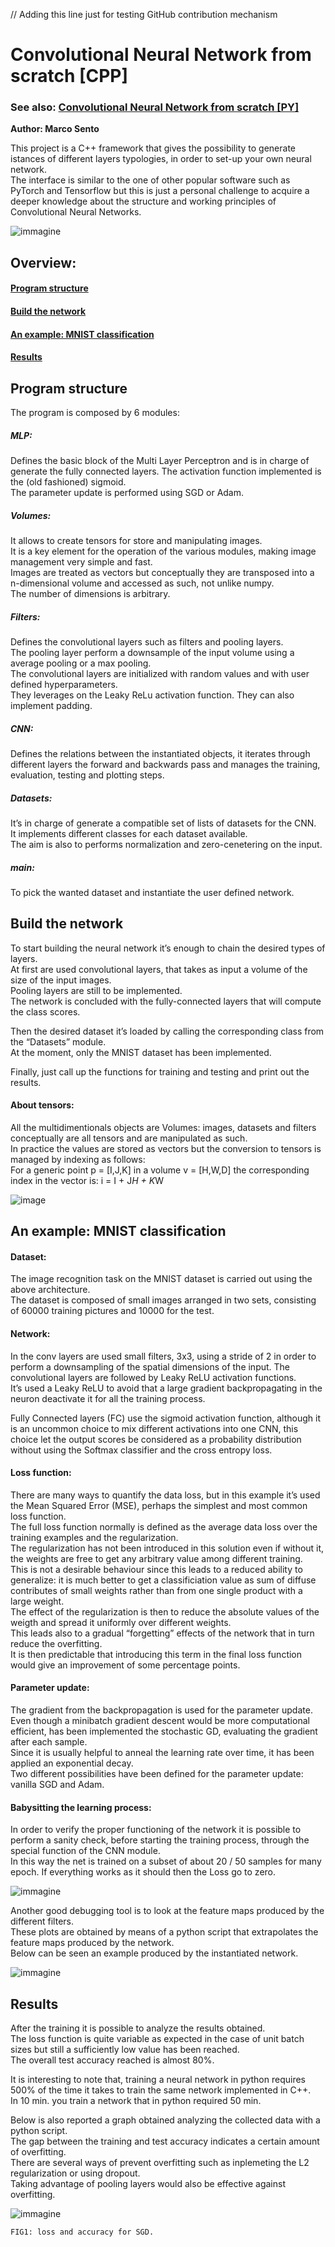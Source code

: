 // Adding this line just for testing GitHub contribution mechanism
# Convolutional Neural Network from scratch [CPP]

### See also: [Convolutional Neural Network from scratch [PY]](https://github.com/sentomarco/Convolutional-Neural-Network-from-scratch-PY)
 
**Author: Marco Sento**

This project is a C++ framework that gives the possibility to generate istances of different layers typologies, in order to set-up your own neural network.   
The interface is similar to the one of other popular software such as PyTorch and Tensorflow but this is just a personal challenge to acquire a deeper knowledge about the structure and working principles of Convolutional Neural Networks.

![immagine](https://github.com/sentomarco/Convolutional-Neural-Network-from-scratch-CPP/blob/main/Screenshots/structure.png)

<h2>  Overview: </h2>

#### [Program structure](https://github.com/sentomarco/Convolutional-Neural-Network-from-scratch-PY/blob/main/README.md#-program-structure-) 

#### [Build the network](https://github.com/sentomarco/Convolutional-Neural-Network-from-scratch-PY/blob/main/README.md#-build-the-network-)  

#### [An example: MNIST classification](https://github.com/sentomarco/Convolutional-Neural-Network-from-scratch-PY#-an-example-mnist-classification-)  

#### [Results](https://github.com/sentomarco/Convolutional-Neural-Network-from-scratch-PY/blob/main/README.md#-results-)  


<h2> Program structure </h2>

The program is composed by 6 modules:

##### MLP:
Defines the basic block of the Multi Layer Perceptron and is in charge of generate the fully connected 	layers. 
The activation function implemented is the (old fashioned) sigmoid.  
The parameter update is performed using SGD or Adam.  

##### Volumes: 
It allows to create tensors for store and manipulating images.  
It is a key element for the operation of the various modules, making image management very simple and fast.  
Images are treated as vectors but conceptually they are transposed into a n-dimensional volume and accessed as such, not unlike numpy.  
The number of dimensions is arbitrary.  

##### Filters: 
Defines the convolutional layers such as filters and pooling layers.  
The pooling layer perform a downsample of the input volume using a average pooling or a max pooling.  
The convolutional layers are initialized with random values and with user defined hyperparameters.  
They leverages on the Leaky ReLu activation function. They can also implement padding.  

##### CNN:
Defines the relations between the instantiated objects, it iterates through different layers the forward and backwards pass and manages the training, evaluation, testing and plotting steps.  

##### Datasets: 
It’s in charge of generate a compatible set of lists of datasets for the CNN.  
It implements different classes for each dataset available.  
The aim is also to performs normalization and zero-cenetering on the input.  

##### main:
To pick the wanted dataset and instantiate the user defined network.  


<h2> Build the network </h2>

To start building the neural network it’s enough to chain the desired types of layers.  
At first are used convolutional layers, that takes as input a volume of the size of the input images.  
Pooling layers are still to be implemented.  
The network is concluded with the fully-connected layers that will compute the class scores.  

Then the desired dataset it’s loaded by calling the corresponding class from the “Datasets” module.  
At the moment, only the MNIST dataset has been implemented.  

Finally, just call up the functions for training and testing and print out the results.  

#### About tensors:   
All the multidimentionals objects are Volumes: images, datasets and filters conceptually are all tensors and are manipulated as such.  
In practice the values are stored as vectors but the conversion to tensors is managed by indexing as follows:  
For a generic point p = [I,J,K] in a volume v = [H,W,D] the corresponding index in the vector is: i = I + J*H + K*W  

![image](https://github.com/sentomarco/Convolutional-Neural-Network-from-scratch-CPP/blob/main/Screenshots/vector-tensor.png)

<h2> An example: MNIST classification </h2>

#### Dataset:
The image recognition task on the MNIST dataset is carried out using the above architecture.  
The dataset is composed of small images arranged in two sets, consisting of 60000 training pictures and 10000 for the test.  

#### Network:
In the conv layers are used small filters, 3x3, using a stride of 2 in order to perform a downsampling of the spatial dimensions of the input.
The convolutional layers are followed by Leaky ReLU activation functions.  
It’s used a Leaky ReLU to avoid that a large gradient backpropagating in the neuron deactivate it for all the training process.  
 
Fully Connected layers (FC) use the sigmoid activation function, although it is an uncommon choice to mix different activations into one CNN, this choice let the output scores be considered as a probability distribution without using the Softmax classifier and the cross entropy loss.  

#### Loss function:
There are many ways to quantify the data loss, but in this example it’s used the Mean Squared Error (MSE), perhaps the simplest and most common loss function.  
The full loss function normally is defined as the average data loss over the training examples and the regularization.  
The regularization has not been introduced in this solution even if without it, the weights are free to get any arbitrary value among different training.  
This is not a desirable behaviour since this leads to a reduced ability to generalize: it is much better to get a classificiation value as sum of diffuse contributes of small weights rather than from one single product with a large weight.  
The effect of the regularization is then to reduce the absolute values of the weigth and spread it uniformly over different weights.  
This leads also to a gradual “forgetting” effects of the network that in turn reduce the overfitting.  
It is then predictable that introducing this term in the final loss function would give an improvement of some percentage points.  

#### Parameter update:
The gradient from the backpropagation is used for the parameter update. Even though a minibatch gradient descent would be more computational efficient, has been implemented the stochastic GD, evaluating the gradient after each sample.  
Since it is usually helpful to anneal the learning rate over time, it has been applied an exponential decay.  
Two different possibilities have been defined for the parameter update: vanilla SGD and Adam.  

#### Babysitting the learning process:
In order to verify the proper functioning of the network it is possible to perform a sanity check, before starting the training process, through the special function of the CNN module.  
In this way the net is trained on a subset of about 20 / 50 samples for many epoch. If everything works as it should then the Loss go to zero. 

![immagine](https://github.com/sentomarco/Convolutional-Neural-Network-from-scratch-CPP/blob/main/Screenshots/check.png)
  
Another good debugging tool is to look at the feature maps produced by the different filters.  
These plots are obtained by means of a python script that extrapolates the feature maps produced by the network.  
Below can be seen an example produced by the instantiated network.  

![immagine](https://github.com/sentomarco/Convolutional-Neural-Network-from-scratch-CPP/blob/main/Screenshots/preview.png)
  
<h2> Results </h2>

After the training it is possible to analyze the results obtained.  
The loss function is quite variable as expected in the case of unit batch sizes but still a sufficiently low value has been reached.  
The overall test accuracy reached is almost 80%.  

It is interesting to note that, training a neural network in python requires 500% of the time it takes to train the same network implemented in C++.  
In 10 min. you train a network that in python required 50 min.

Below is also reported a graph obtained analyzing the collected data with a python script.  
The gap between the training and test accuracy indicates a certain amount of overfitting.  
There are several ways of prevent overfitting such as inplemeting the L2 regularization or using dropout.  
Taking advantage of pooling layers would also be effective against overfitting.  

![immagine](https://github.com/sentomarco/Convolutional-Neural-Network-from-scratch-CPP/blob/main/Screenshots/SDG%20results.png)

`FIG1: loss and accuracy for SGD.`




